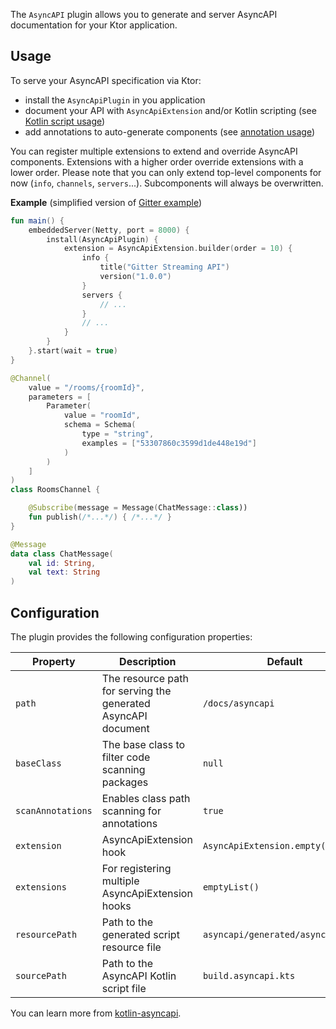 
The `AsyncAPI` plugin allows you to generate and server AsyncAPI documentation for your Ktor application.

## Usage
To serve your AsyncAPI specification via Ktor:
- install the `AsyncApiPlugin` in you application
- document your API with `AsyncApiExtension` and/or Kotlin scripting (see [Kotlin script usage](https://github.com/asyncapi/kotlin-asyncapi#kotlin-script-usage))
- add annotations to auto-generate components (see [annotation usage](https://github.com/asyncapi/kotlin-asyncapi#annotation-usage))

You can register multiple extensions to extend and override AsyncAPI components. Extensions with a higher order override extensions with a lower order. Please note that you can only extend top-level components for now (`info`, `channels`, `servers`...). Subcomponents will always be overwritten.

**Example** (simplified version of [Gitter example](https://github.com/asyncapi/spec/blob/22c6f2c7a61846338bfbd43d81024cb12cf4ed5f/examples/gitter-streaming.yml))
```kotlin
fun main() {
    embeddedServer(Netty, port = 8000) {
        install(AsyncApiPlugin) {
            extension = AsyncApiExtension.builder(order = 10) {
                info {
                    title("Gitter Streaming API")
                    version("1.0.0")
                }
                servers {
                    // ...
                }
                // ...
            }
        }
    }.start(wait = true)
}

@Channel(
    value = "/rooms/{roomId}",
    parameters = [
        Parameter(
            value = "roomId",
            schema = Schema(
                type = "string",
                examples = ["53307860c3599d1de448e19d"]
            )
        )
    ]
)
class RoomsChannel {

    @Subscribe(message = Message(ChatMessage::class))
    fun publish(/*...*/) { /*...*/ }
}

@Message
data class ChatMessage(
    val id: String,
    val text: String
)
```

## Configuration
The plugin provides the following configuration properties:

| Property          | Description                                                   | Default                            |
|-------------------|---------------------------------------------------------------|------------------------------------|
| `path`            | The resource path for serving the generated AsyncAPI document | `/docs/asyncapi`                   |
| `baseClass`       | The base class to filter code scanning packages               | `null`                             |
| `scanAnnotations` | Enables class path scanning for annotations                   | `true`                             |
| `extension`       | AsyncApiExtension hook                                        | `AsyncApiExtension.empty()`        |
| `extensions`      | For registering multiple AsyncApiExtension hooks              | `emptyList()`                      |
| `resourcePath`    | Path to the generated script resource file                    | `asyncapi/generated/asyncapi.json` |
| `sourcePath`      | Path to the AsyncAPI Kotlin script file                       | `build.asyncapi.kts`               |

You can learn more from [kotlin-asyncapi](https://github.com/asyncapi/kotlin-asyncapi).

